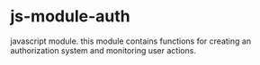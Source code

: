 # js-module-auth
javascript module. this module contains functions for creating an authorization system and monitoring user actions.
